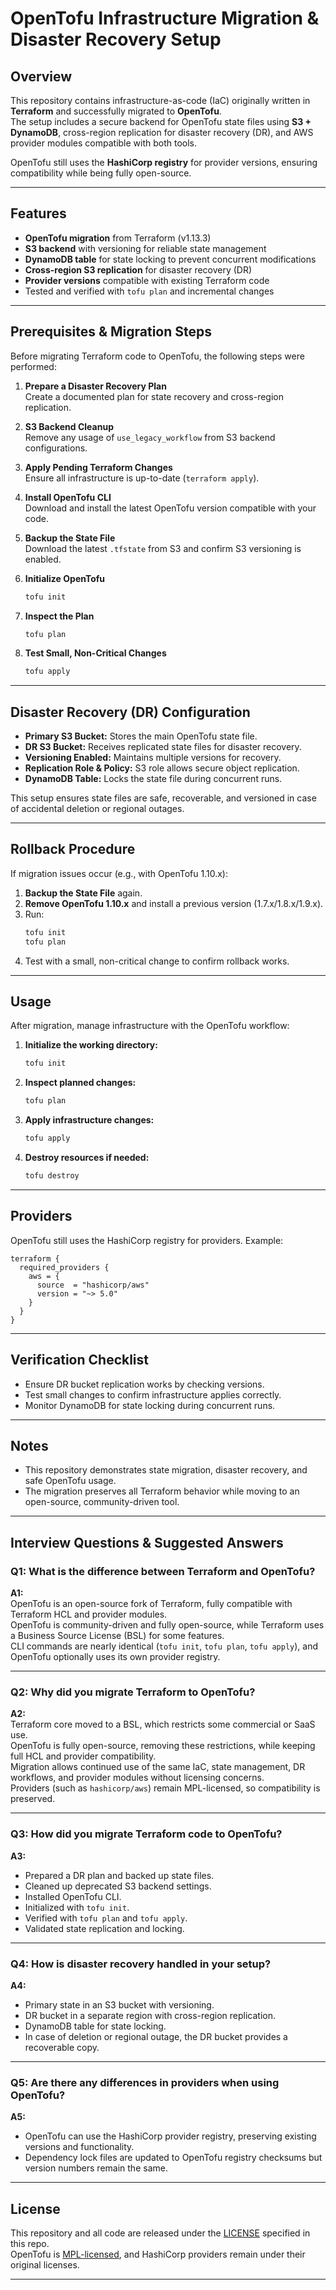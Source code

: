 # OpenTofu Infrastructure Migration & Disaster Recovery Setup

## Overview
This repository contains infrastructure-as-code (IaC) originally written in **Terraform** and successfully migrated to **OpenTofu**.  
The setup includes a secure backend for OpenTofu state files using **S3 + DynamoDB**, cross-region replication for disaster recovery (DR), and AWS provider modules compatible with both tools.

OpenTofu still uses the **HashiCorp registry** for provider versions, ensuring compatibility while being fully open-source.

---

## Features

- **OpenTofu migration** from Terraform (v1.13.3)
- **S3 backend** with versioning for reliable state management
- **DynamoDB table** for state locking to prevent concurrent modifications
- **Cross-region S3 replication** for disaster recovery (DR)
- **Provider versions** compatible with existing Terraform code
- Tested and verified with `tofu plan` and incremental changes

---

## Prerequisites & Migration Steps

Before migrating Terraform code to OpenTofu, the following steps were performed:

1. **Prepare a Disaster Recovery Plan**  
   Create a documented plan for state recovery and cross-region replication.

2. **S3 Backend Cleanup**  
   Remove any usage of `use_legacy_workflow` from S3 backend configurations.

3. **Apply Pending Terraform Changes**  
   Ensure all infrastructure is up-to-date (`terraform apply`).

4. **Install OpenTofu CLI**  
   Download and install the latest OpenTofu version compatible with your code.

5. **Backup the State File**  
   Download the latest `.tfstate` from S3 and confirm S3 versioning is enabled.

6. **Initialize OpenTofu**  
   ```bash
   tofu init
   ```

7. **Inspect the Plan**  
   ```bash
   tofu plan
   ```

8. **Test Small, Non-Critical Changes**  
   ```bash
   tofu apply
   ```

---

## Disaster Recovery (DR) Configuration

- **Primary S3 Bucket:** Stores the main OpenTofu state file.
- **DR S3 Bucket:** Receives replicated state files for disaster recovery.
- **Versioning Enabled:** Maintains multiple versions for recovery.
- **Replication Role & Policy:** S3 role allows secure object replication.
- **DynamoDB Table:** Locks the state file during concurrent runs.

This setup ensures state files are safe, recoverable, and versioned in case of accidental deletion or regional outages.

---

## Rollback Procedure

If migration issues occur (e.g., with OpenTofu 1.10.x):

1. **Backup the State File** again.
2. **Remove OpenTofu 1.10.x** and install a previous version (1.7.x/1.8.x/1.9.x).
3. Run:
   ```bash
   tofu init
   tofu plan
   ```
4. Test with a small, non-critical change to confirm rollback works.

---

## Usage

After migration, manage infrastructure with the OpenTofu workflow:

1. **Initialize the working directory:**
   ```bash
   tofu init
   ```
2. **Inspect planned changes:**
   ```bash
   tofu plan
   ```
3. **Apply infrastructure changes:**
   ```bash
   tofu apply
   ```
4. **Destroy resources if needed:**
   ```bash
   tofu destroy
   ```

---

## Providers

OpenTofu still uses the HashiCorp registry for providers. Example:
```hcl
terraform {
  required_providers {
    aws = {
      source  = "hashicorp/aws"
      version = "~> 5.0"
    }
  }
}
```

---

## Verification Checklist

- Ensure DR bucket replication works by checking versions.
- Test small changes to confirm infrastructure applies correctly.
- Monitor DynamoDB for state locking during concurrent runs.

---

## Notes

- This repository demonstrates state migration, disaster recovery, and safe OpenTofu usage.
- The migration preserves all Terraform behavior while moving to an open-source, community-driven tool.

---

## Interview Questions & Suggested Answers

### Q1: What is the difference between Terraform and OpenTofu?
**A1:**  
OpenTofu is an open-source fork of Terraform, fully compatible with Terraform HCL and provider modules.  
OpenTofu is community-driven and fully open-source, while Terraform uses a Business Source License (BSL) for some features.  
CLI commands are nearly identical (`tofu init`, `tofu plan`, `tofu apply`), and OpenTofu optionally uses its own provider registry.

---

### Q2: Why did you migrate Terraform to OpenTofu?
**A2:**  
Terraform core moved to a BSL, which restricts some commercial or SaaS use.  
OpenTofu is fully open-source, removing these restrictions, while keeping full HCL and provider compatibility.  
Migration allows continued use of the same IaC, state management, DR workflows, and provider modules without licensing concerns.  
Providers (such as `hashicorp/aws`) remain MPL-licensed, so compatibility is preserved.

---

### Q3: How did you migrate Terraform code to OpenTofu?
**A3:**  
- Prepared a DR plan and backed up state files.
- Cleaned up deprecated S3 backend settings.
- Installed OpenTofu CLI.
- Initialized with `tofu init`.
- Verified with `tofu plan` and `tofu apply`.
- Validated state replication and locking.

---

### Q4: How is disaster recovery handled in your setup?
**A4:**  
- Primary state in an S3 bucket with versioning.
- DR bucket in a separate region with cross-region replication.
- DynamoDB table for state locking.
- In case of deletion or regional outage, the DR bucket provides a recoverable copy.

---

### Q5: Are there any differences in providers when using OpenTofu?
**A5:**  
- OpenTofu can use the HashiCorp provider registry, preserving existing versions and functionality.
- Dependency lock files are updated to OpenTofu registry checksums but version numbers remain the same.

---

## License

This repository and all code are released under the [LICENSE](./LICENSE) specified in this repo.  
OpenTofu is [MPL-licensed](https://github.com/opentofu/opentofu/blob/main/LICENSE), and HashiCorp providers remain under their original licenses.

---